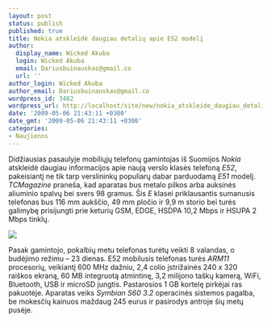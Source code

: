 ```yaml
---
layout: post
status: publish
published: true
title: Nokia atskleidė daugiau detalių apie E52 modelį
author:
  display_name: Wicked Akuba
  login: Wicked Akuba
  email: Dariusbuinauskas@gmail.co
  url: ''
author_login: Wicked Akuba
author_email: Dariusbuinauskas@gmail.co
wordpress_id: 3482
wordpress_url: http://localhost/site/new/nokia_atskleide_daugiau_detaliu_apie_e52_modeli/
date: '2009-05-06 21:43:11 +0300'
date_gmt: '2009-05-06 21:43:11 +0300'
categories:
- Naujienos
---
```

<p>Didžiausias pasaulyje mobiliųjų telefonų gamintojas iš Suomijos <i>Nokia </i>atskleidė daugiau informacijos apie naują verslo klasės telefoną <i>E52</i>, pakeisiantį ne tik tarp verslininkų populiarų dabar parduodamą <i>E51 </i>modelį. <i>TCMagazine </i>praneša, kad aparatas bus metalo pilkos arba auksinės aliuminio spalvų bei svers 98 gramus. Šis <i>E </i>klasei priklausantis sumanusis telefonas bus 116 mm aukščio, 49 mm pločio ir 9,9 m storio bei turės galimybę prisijungti prie keturių GSM, EDGE, HSDPA 10,2 Mbps ir HSUPA 2 Mbps tinklų.</p>
<p><img src="http://akuba.technews.lt/Nokia_E52.JPG" /></p>
<p>Pasak gamintojo, pokalbių metu telefonas turėtų veikti 8 valandas, o budėjimo režimu – 23 dienas. E52 mobilusis telefonas turės <i>ARM11 </i>procesorių, veikiantį 600 MHz dažniu, 2,4 colio įstrižainės 240 x 320 raiškos ekraną, 60 MB integruotą atmintinę, 3,2 milijono taškų kamerą, WiFi, Bluetooth, USB ir microSD jungtis. Pastarosios 1 GB kortelę pirkėjai ras pakuotėje. Aparatas veiks <i>Symbian S60 3.2 </i>operacinės sistemos pagalba, be mokesčių kainuos maždaug 245 eurus ir pasirodys antroje šių metų pusėje.<br /></p>
